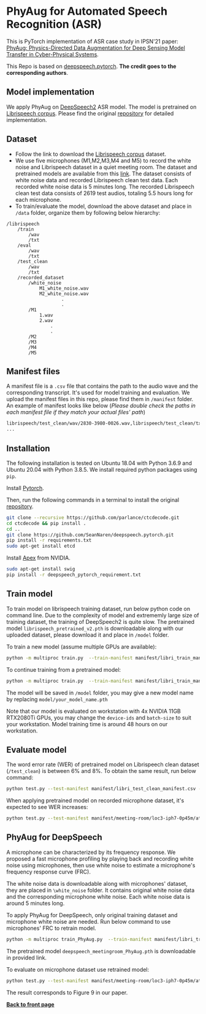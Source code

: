 # PhyAug for Automated Speech Recognition (ASR)
This is PyTorch implementation of ASR case study in IPSN'21 paper: [PhyAug: Physics-Directed Data Augmentation for Deep Sensing Model Transfer in Cyber-Physical Systems](https://arxiv.org/pdf/2104.01160.pdf).

This Repo is based on [deepspeech.pytorch](https://github.com/SeanNaren/deepspeech.pytorch/blob/master/README.md). **The credit goes to the corresponding authors**.

## Model implementation
We apply PhyAug on [DeepSpeech2](https://arxiv.org/pdf/1512.02595v1.pdf) ASR model. The model is pretrained on [Librispeech corpus](https://www.openslr.org/12). Please find the original [repository](https://github.com/SeanNaren/deepspeech.pytorch) for detailed implementation.

## Dataset
- Follow the link to download the [Librispeech corpus](https://www.openslr.org/12) dataset.
- We use five microphones (M1,M2,M3,M4 and M5) to record the white noise and Librispeech dataset in a quiet meeting room. The dataset and pretrained models are available from this [link](https://researchdata.ntu.edu.sg/dataset.xhtml?persistentId=doi:10.21979/N9/A6SC66). The dataset consists of white noise data and recorded Librispeech clean test data. Each recorded white noise data is 5 minutes long. The recorded Librispeech clean test data consists of 2619 test audios, totaling 5.5 hours long for each microphone.
- To train/evaluate the model, download the above dataset and place in `/data` folder, organize them by following below hierarchy:
```
/librispeech
    /train
        /wav
        /txt
    /eval
        /wav
        /txt
    /test_clean
        /wav
        /txt
    /recorded_dataset
        /white_noise
            M1_white_noise.wav
            M2_white_noise.wav
                    .
                    .
        /M1
            1.wav
            2.wav
                .
                .
        /M2
        /M3
        /M4
        /M5
```
## Manifest files
A manifest file is a `.csv` file that contains the path to the audio wave and the corresponding transcript. It's used for model training and evaluation. We upload the manifest files in this repo, please find them in `/manifest` folder. An example of manifest looks like below (*Please double check the paths in each manifest file if they match your actual files' path*)
```bash
librispeech/test_clean/wav/2830-3980-0026.wav,librispeech/test_clean/txt/2830-3980-0026.txt
...
```

## Installation
The following installation is tested on Ubuntu 18.04 with Python 3.6.9 and Ubuntu 20.04 with Python 3.8.5. We install required python packages using `pip`. 

Install [Pytorch](https://pytorch.org/get-started/locally/).

Then, run the following commands in a terminal to install the original [repository](https://github.com/SeanNaren/deepspeech.pytorch).

```bash
git clone --recursive https://github.com/parlance/ctcdecode.git
cd ctcdecode && pip install .
cd ..
git clone https://github.com/SeanNaren/deepspeech.pytorch.git
pip install -r requirements.txt
sudo apt-get install etcd 
```


Install [Apex](https://github.com/NVIDIA/apex#linux) from NVIDIA.

```bash
sudo apt-get install swig
pip install -r deepspeech_pytorch_requirement.txt
```
## Train model
To train model on librispeech training dataset, run below python code on command line. Due to the complexity of model and extrememly large size of training dataset, the training of DeepSpeech2 is quite slow. The pretrained model `librispeech_pretrained_v2.pth` is downloadable along with our uploaded dataset, please download it and place in `/model` folder.

To train a new model (assume multiple GPUs are available):
```bash
python -m multiproc train.py  --train-manifest manifest/libri_train_manifest.csv --val-manifest manifest/libri_val_manifest.csv --epochs 80 --num-workers 16 --cuda --device-ids 0,1,2,3 --learning-anneal 1.01 --batch-size 48 --no-sortaGrad --visdom  --opt-level O1 --loss-scale 1 --id libri --checkpoint --save-folder model/ --model-path model/your_model_name.pth
```
To continue training from a pretrained model:
```bash
python -m multiproc train.py  --train-manifest manifest/libri_train_manifest.csv --val-manifest manifest/libri_val_manifest.csv --epochs 80 --num-workers 16 --cuda  --device-ids 0,1,2,3 --learning-anneal 1.01 --batch-size 48 --no-sortaGrad --visdom  --opt-level O1 --loss-scale 1 --id libri --checkpoint --save-folder model/ --model-path model/your_model_name.pth --continue-from model/librispeech_pretrained_v2.pth --finetune
```
The model will be saved in `/model` folder, you may give a new model name by replacing `model/your_model_name.pth`

Note that our model is evaluated on workstation with 4x NVIDIA 11GB RTX2080Ti GPUs, you may change the `device-ids` and `batch-size` to suit your workstation. Model training time is around 48 hours on our workstation.

## Evaluate model
The word error rate (WER) of pretrained model on Librispeech clean dataset (`/test_clean`) is between 6% and 8%. To obtain the same result, run below command: 
```bash
python test.py --test-manifest manifest/libri_test_clean_manifest.csv --lm-path model/3-gram.pruned.3e-7.arpa --decoder beam --alpha 1.97 --beta 4.36 --model-path model/librispeech_pretrained_v2.pth --lm-workers 8 --device-id 3 --num-workers 16 --cuda --half --beam-width 1024 ;
```

When applying pretrained model on recorded microphone dataset, it's expected to see WER increases:
```bash
python test.py --test-manifest manifest/meeting-room/loc3-iph7-0p45m/atr_list.csv --lm-path model/3-gram.pruned.3e-7.arpa --decoder beam --alpha 1.97 --beta 4.36 --model-path model/librispeech_pretrained_v2.pth --lm-workers 8 --device-id 3 --num-workers 16 --cuda --half --beam-width 1024 ;
```
## PhyAug for DeepSpeech
A microphone can be characterized by its frequency response. We proposed a fast microphone profiling by playing back and recording white noise using microphones, then use white noise to estimate a microphone's frequency response curve (FRC). 

The white noise data is downloadable along with microphones' dataset, they are placed in `\white_noise` folder. It contains original white noise data and the corresponding microphone white noise. Each white noise data is around 5 minutes long.

To apply PhyAug for DeepSpeech, only original training dataset and microphone white noise are needed. Run below command to use microphones' FRC to retrain model. 

```bash
python -m multiproc train_PhyAug.py  --train-manifest manifest/libri_train_manifest.csv --val-manifest manifest/libri_val_manifest.csv --epochs 80 --num-workers 16 --cuda  --device-ids 0,1,2,3 --learning-anneal 1.01 --batch-size 48 --no-sortaGrad --visdom  --opt-level O1 --loss-scale 1 --id PhyAug_for_librispeech --checkpoint --save-folder model/ --model-path model/your_model_name.pth --continue-from model/librispeech_pretrained_v2.pth --finetune
```
The pretrained model `deepspeech_meetingroom_PhyAug.pth` is downloadable in provided link.

To evaluate on microphone dataset use retrained model:
```bash
python test.py --test-manifest manifest/meeting-room/loc3-iph7-0p45m/atr_list.csv --lm-path model/3-gram.pruned.3e-7.arpa --decoder beam --alpha 1.97 --beta 4.36 --model-path model/deepspeech_meetingroom_PhyAug.pth --lm-workers 8 --device-id 3 --num-workers 16 --cuda --half --beam-width 1024 ;
```

The result corresponds to Figure 9 in our paper.

[**Back to front page**](../README.md)
